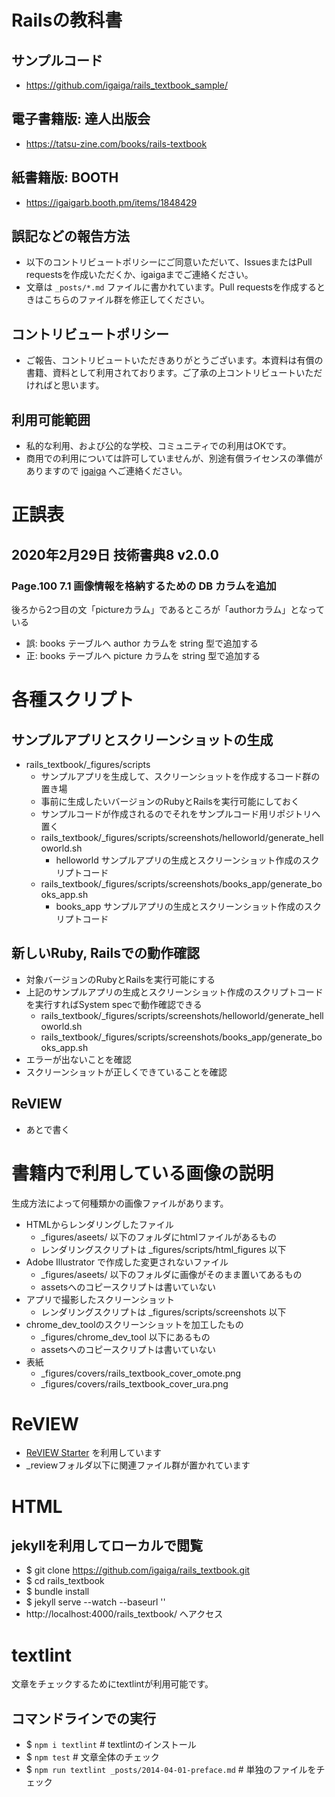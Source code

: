 # Railsの教科書

## サンプルコード
- https://github.com/igaiga/rails_textbook_sample/

## 電子書籍版: 達人出版会
- https://tatsu-zine.com/books/rails-textbook

## 紙書籍版: BOOTH
- https://igaigarb.booth.pm/items/1848429

## 誤記などの報告方法
- 以下のコントリビュートポリシーにご同意いただいて、IssuesまたはPull requestsを作成いただくか、igaigaまでご連絡ください。
- 文章は `_posts/*.md` ファイルに書かれています。Pull requestsを作成するときはこちらのファイル群を修正してください。

## コントリビュートポリシー
- ご報告、コントリビュートいただきありがとうございます。本資料は有償の書籍、資料として利用されております。ご了承の上コントリビュートいただければと思います。

## 利用可能範囲
- 私的な利用、および公的な学校、コミュニティでの利用はOKです。
- 商用での利用については許可していませんが、別途有償ライセンスの準備がありますので [igaiga](https://github.com/igaiga) へご連絡ください。

# 正誤表
## 2020年2月29日 技術書典8 v2.0.0
### Page.100 7.1 画像情報を格納するための DB カラムを追加
後ろから2つ目の文「pictureカラム」であるところが「authorカラム」となっている
- 誤: books テーブルへ author カラムを string 型で追加する
- 正: books テーブルへ picture カラムを string 型で追加する

# 各種スクリプト

## サンプルアプリとスクリーンショットの生成

- rails_textbook/_figures/scripts
  - サンプルアプリを生成して、スクリーンショットを作成するコード群の置き場
  - 事前に生成したいバージョンのRubyとRailsを実行可能にしておく
  - サンプルコードが作成されるのでそれをサンプルコード用リポジトリへ置く
  - rails_textbook/_figures/scripts/screenshots/helloworld/generate_helloworld.sh
    - helloworld サンプルアプリの生成とスクリーンショット作成のスクリプトコード
  - rails_textbook/_figures/scripts/screenshots/books_app/generate_books_app.sh
    - books_app サンプルアプリの生成とスクリーンショット作成のスクリプトコード

## 新しいRuby, Railsでの動作確認

- 対象バージョンのRubyとRailsを実行可能にする
- 上記のサンプルアプリの生成とスクリーンショット作成のスクリプトコードを実行すればSystem specで動作確認できる
  - rails_textbook/_figures/scripts/screenshots/helloworld/generate_helloworld.sh
  - rails_textbook/_figures/scripts/screenshots/books_app/generate_books_app.sh
- エラーが出ないことを確認
- スクリーンショットが正しくできていることを確認

## ReVIEW

- あとで書く

# 書籍内で利用している画像の説明

生成方法によって何種類かの画像ファイルがあります。

- HTMLからレンダリングしたファイル
  - _figures/aseets/ 以下のフォルダにhtmlファイルがあるもの
  - レンダリングスクリプトは _figures/scripts/html_figures 以下
- Adobe Illustrator で作成した変更されないファイル
  - _figures/aseets/ 以下のフォルダに画像がそのまま置いてあるもの
  - assetsへのコピースクリプトは書いていない
- アプリで撮影したスクリーンショット
  - レンダリングスクリプトは _figures/scripts/screenshots 以下
- chrome_dev_toolのスクリーンショットを加工したもの
  - _figures/chrome_dev_tool 以下にあるもの
  - assetsへのコピースクリプトは書いていない
- 表紙
  - _figures/covers/rails_textbook_cover_omote.png
  - _figures/covers/rails_textbook_cover_ura.png

# ReVIEW

- [ReVIEW Starter](https://kauplan.org/reviewstarter/) を利用しています
- _reviewフォルダ以下に関連ファイル群が置かれています

# HTML

## jekyllを利用してローカルで閲覧
- $ git clone https://github.com/igaiga/rails_textbook.git
- $ cd rails_textbook
- $ bundle install
- $ jekyll serve --watch --baseurl ''
- http://localhost:4000/rails_textbook/ へアクセス

# textlint

文章をチェックするためにtextlintが利用可能です。

## コマンドラインでの実行

- $ `npm i textlint`   # textlintのインストール
- $ `npm test`         # 文章全体のチェック
- $ `npm run textlint _posts/2014-04-01-preface.md`  # 単独のファイルをチェック
